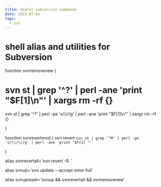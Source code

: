 ```yaml
---
title: Useful subversion commands
date: 2015-07-02
tags:
  - svn
---
```

# shell alias and utilities for Subversion

function svnremovenew {
# svn st | grep '^?' | perl -ane 'print "$F[1]\n"' | xargs rm -rf {}
svn st | grep '^?' | perl -pe 's/\\/\//g' | perl -ane 'print "$F[1]\n"' | xargs rm -rf {}

}

function svnrevertmod {
svn revert `svn st | grep '^M' | perl -pe 's/\\/\//g' | perl -ane 'print "$F[1] "'`

}

alias svnrevertall='svn revert -R .'

alias svnup='svn update --accept mine-full'

alias svnupreset='svnup && svnrevertall && svnremovenew'